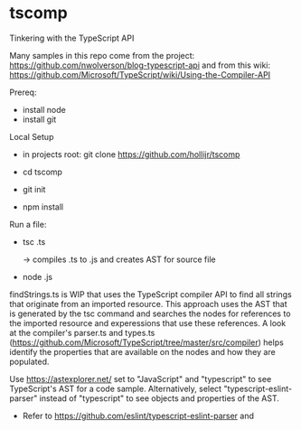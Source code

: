 # tscomp
Tinkering with the TypeScript API

Many samples in this repo come from the project: https://github.com/nwolverson/blog-typescript-api
and from this wiki: https://github.com/Microsoft/TypeScript/wiki/Using-the-Compiler-API

Prereq:
- install node
- install git

Local Setup
- in projects root:
    git clone https://github.com/hollijr/tscomp 
    
- cd tscomp
- git init
- npm install
    
Run a file:
- tsc <filename>.ts
    
    -> compiles .ts to .js and creates AST for source file
    
- node <filename>.js

findStrings.ts is WIP that uses the TypeScript compiler API to find all strings that originate from an imported resource.
This approach uses the AST that is generated by the tsc command and searches the nodes for references to the imported resource and experessions that use these references.  A look at the compiler's parser.ts and types.ts (https://github.com/Microsoft/TypeScript/tree/master/src/compiler) helps identify the properties that are available on the nodes and how they are populated.

Use https://astexplorer.net/ set to "JavaScript" and "typescript" to see TypeScript's AST for a code sample.
Alternatively, select "typescript-eslint-parser" instead of "typescript" to see objects and properties of the AST.
- Refer to https://github.com/eslint/typescript-eslint-parser and 



